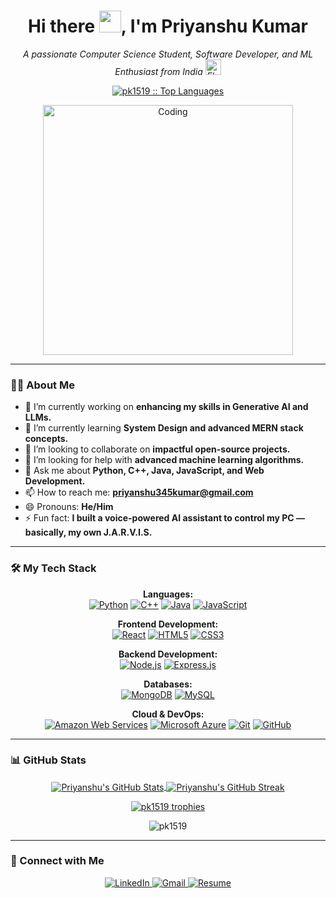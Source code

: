 <h1 align="center">
  Hi there <img src="https://media.giphy.com/media/hvRJCLFzcasrR4ia7z/giphy.gif" width="35">, I'm Priyanshu Kumar
</h1>

<p align="center">
  <em>A passionate Computer Science Student, Software Developer, and ML Enthusiast from India <img src="https://raw.githubusercontent.com/Tarikul-Islam-Anik/Animated-Fluent-Emojis/master/Emojis/Travel%20and%20places/Flag%20India.png" alt="Flag India" width="25" height="25" /></em>
</p>

<p align="center">
  <a href="https://github.com/pk1519">
    <img src="https://github-readme-stats.vercel.app/api/top-langs/?username=pk1519&langs_count=8&layout=compact&theme=tokyonight&hide_border=true" alt="pk1519 :: Top Languages" />
  </a>
</p>

<p align="center">
  <img src="https://media.giphy.com/media/z28w2g5G1pE5vV2QpM/giphy.gif" alt="Coding" width="400"/>
</p>

---

### 👨‍💻 About Me

- 🔭 I’m currently working on **enhancing my skills in Generative AI and LLMs.**
- 🌱 I’m currently learning **System Design and advanced MERN stack concepts.**
- 👯 I’m looking to collaborate on **impactful open-source projects.**
- 🤔 I’m looking for help with **advanced machine learning algorithms.**
- 💬 Ask me about **Python, C++, Java, JavaScript, and Web Development.**
- 📫 How to reach me: **priyanshu345kumar@gmail.com**
- 😄 Pronouns: **He/Him**
- ⚡ Fun fact: **I built a voice-powered AI assistant to control my PC — basically, my own J.A.R.V.I.S.**

---

### 🛠️ My Tech Stack

<p align="center">
  <strong>Languages:</strong><br>
  <a href="#"><img alt="Python" src="https://img.shields.io/badge/Python-3776AB?style=for-the-badge&logo=python&logoColor=white"></a>
  <a href="#"><img alt="C++" src="https://img.shields.io/badge/C%2B%2B-00599C?style=for-the-badge&logo=c%2B%2B&logoColor=white"></a>
  <a href="#"><img alt="Java" src="https://img.shields.io/badge/Java-ED8B00?style=for-the-badge&logo=openjdk&logoColor=white"></a>
  <a href="#"><img alt="JavaScript" src="https://img.shields.io/badge/JavaScript-F7DF1E?style=for-the-badge&logo=javascript&logoColor=black"></a>
</p>

<p align="center">
  <strong>Frontend Development:</strong><br>
  <a href="#"><img alt="React" src="https://img.shields.io/badge/React-61DAFB?style=for-the-badge&logo=react&logoColor=black"></a>
  <a href="#"><img alt="HTML5" src="https://img.shields.io/badge/HTML5-E34F26?style=for-the-badge&logo=html5&logoColor=white"></a>
  <a href="#"><img alt="CSS3" src="https://img.shields.io/badge/CSS3-1572B6?style=for-the-badge&logo=css3&logoColor=white"></a>
</p>

<p align="center">
  <strong>Backend Development:</strong><br>
  <a href="#"><img alt="Node.js" src="https://img.shields.io/badge/Node.js-339933?style=for-the-badge&logo=node.js&logoColor=white"></a>
  <a href="#"><img alt="Express.js" src="https://img.shields.io/badge/Express.js-000000?style=for-the-badge&logo=express&logoColor=white"></a>
</p>

<p align="center">
  <strong>Databases:</strong><br>
  <a href="#"><img alt="MongoDB" src="https://img.shields.io/badge/MongoDB-47A248?style=for-the-badge&logo=mongodb&logoColor=white"></a>
  <a href="#"><img alt="MySQL" src="https://img.shields.io/badge/MySQL-4479A1?style=for-the-badge&logo=mysql&logoColor=white"></a>
</p>

<p align="center">
  <strong>Cloud & DevOps:</strong><br>
  <a href="#"><img alt="Amazon Web Services" src="https://img.shields.io/badge/AWS-232F3E?style=for-the-badge&logo=amazon-aws&logoColor=white"></a>
  <a href="#"><img alt="Microsoft Azure" src="https://img.shields.io/badge/Azure-0078D4?style=for-the-badge&logo=microsoft-azure&logoColor=white"></a>
  <a href="#"><img alt="Git" src="https://img.shields.io/badge/Git-F05032?style=for-the-badge&logo=git&logoColor=white"></a>
  <a href="#"><img alt="GitHub" src="https://img.shields.io/badge/GitHub-181717?style=for-the-badge&logo=github&logoColor=white"></a>
</p>

---

### 📊 GitHub Stats

<p align="center">
  <a href="https://github.com/pk1519">
    <img align="center" src="https://github-readme-stats.vercel.app/api?username=pk1519&show_icons=true&theme=tokyonight&hide_border=true&count_private=true" alt="Priyanshu's GitHub Stats" />
  </a>
  <a href="https://github.com/pk1519">
    <img align="center" src="https://github-readme-streak-stats.herokuapp.com/?user=pk1519&theme=tokyonight&hide_border=true" alt="Priyanshu's GitHub Streak" />
  </a>
</p>

<p align="center">
  <a href="https://github.com/ryo-ma/github-profile-trophy">
    <img src="https://github-profile-trophy.vercel.app/?username=pk1519&theme=tokyonight&no-frame=true&no-bg=true&margin-w=4" alt="pk1519 trophies" />
  </a>
</p>

<p align="center">
  <img src="https://komarev.com/ghpvc/?username=pk1519&label=Profile%20views&color=0e75b6&style=flat" alt="pk1519" />
</p>

---

### 🤝 Connect with Me

<p align="center">
  <a href="https://linkedin.com/in/priyanshu%20kumar" target="_blank">
    <img src="https://img.shields.io/badge/LinkedIn-0A66C2?style=for-the-badge&logo=linkedin&logoColor=white" alt="LinkedIn">
  </a>
  <a href="mailto:priyanshu345kumar@gmail.com">
    <img src="https://img.shields.io/badge/Gmail-D14836?style=for-the-badge&logo=gmail&logoColor=white" alt="Gmail">
  </a>
  <a href="https://drive.google.com/file/d/1LQpbQZ6dA4faqHlLIJ2TSDuS_bcIIndH/view?usp=sharing" target="_blank">
    <img src="https://img.shields.io/badge/Resume-4285F4?style=for-the-badge&logo=googledrive&logoColor=white" alt="Resume">
  </a>
</p>
